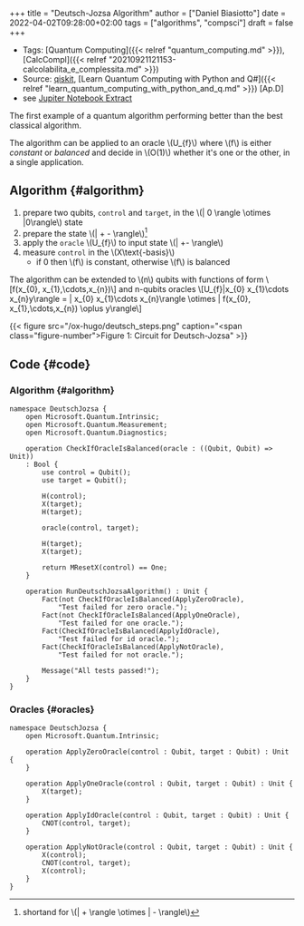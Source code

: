 +++
title = "Deutsch-Jozsa Algorithm"
author = ["Daniel Biasiotto"]
date = 2022-04-02T09:28:00+02:00
tags = ["algorithms", "compsci"]
draft = false
+++

-   Tags: [Quantum Computing]({{< relref "quantum_computing.md" >}}), [CalcCompl]({{< relref "20210921121153-calcolabilita_e_complessita.md" >}})
-   Source: [qiskit](https://qiskit.org/textbook/ch-algorithms/deutsch-jozsa.html), [Learn Quantum Computing with Python and Q#]({{< relref "learn_quantum_computing_with_python_and_q.md" >}}) [Ap.D]
-   see [Jupiter Notebook Extract](/ox-hugo/deutsch-jozsa-notebook.pdf)

The first example of a quantum algorithm performing better than the best classical algorithm.

The algorithm can be applied to an oracle \\(U\_{f}\\) where \\(f\\) is either _constant_ or _balanced_ and decide in \\(O(1)\\) whether it's one or the other, in a single application.


## Algorithm {#algorithm}

1.  prepare two qubits, `control` and `target`, in the \\(| 0 \rangle \otimes |0\rangle\\) state
2.  prepare the state \\(| +  - \rangle\\)[^fn:1]
3.  apply the `oracle` \\(U\_{f}\\) to input state \\(| +- \rangle\\)
4.  measure `control` in the \\(X\text{-basis}\\)
    -   if 0 then \\(f\\) is constant, otherwise \\(f\\) is balanced

The algorithm can be extended to \\(n\\) qubits with functions of form
\\[f(x\_{0}, x\_{1},\cdots,x\_{n})\\]
and n-qubits oracles
\\[U\_{f}|x\_{0} x\_{1}\cdots x\_{n}y\rangle = | x\_{0} x\_{1}\cdots x\_{n}\rangle \otimes | f(x\_{0}, x\_{1},\cdots,x\_{n}) \oplus y\rangle\\]

{{< figure src="/ox-hugo/deutsch_steps.png" caption="<span class=\"figure-number\">Figure 1: </span>Circuit for Deutsch-Jozsa" >}}


## Code {#code}


### Algorithm {#algorithm}

```Q#
namespace DeutschJozsa {
    open Microsoft.Quantum.Intrinsic;
    open Microsoft.Quantum.Measurement;
    open Microsoft.Quantum.Diagnostics;

    operation CheckIfOracleIsBalanced(oracle : ((Qubit, Qubit) => Unit))
    : Bool {
        use control = Qubit();
        use target = Qubit();

        H(control);
        X(target);
        H(target);

        oracle(control, target);

        H(target);
        X(target);

        return MResetX(control) == One;
    }

    operation RunDeutschJozsaAlgorithm() : Unit {
        Fact(not CheckIfOracleIsBalanced(ApplyZeroOracle),
            "Test failed for zero oracle.");
        Fact(not CheckIfOracleIsBalanced(ApplyOneOracle),
            "Test failed for one oracle.");
        Fact(CheckIfOracleIsBalanced(ApplyIdOracle),
            "Test failed for id oracle.");
        Fact(CheckIfOracleIsBalanced(ApplyNotOracle),
            "Test failed for not oracle.");

        Message("All tests passed!");
    }
}
```


### Oracles {#oracles}

```Q#
namespace DeutschJozsa {
    open Microsoft.Quantum.Intrinsic;

    operation ApplyZeroOracle(control : Qubit, target : Qubit) : Unit {
    }

    operation ApplyOneOracle(control : Qubit, target : Qubit) : Unit {
        X(target);
    }

    operation ApplyIdOracle(control : Qubit, target : Qubit) : Unit {
        CNOT(control, target);
    }

    operation ApplyNotOracle(control : Qubit, target : Qubit) : Unit {
        X(control);
        CNOT(control, target);
        X(control);
    }
}
```

[^fn:1]: shortand for \\(| + \rangle \otimes | - \rangle\\)